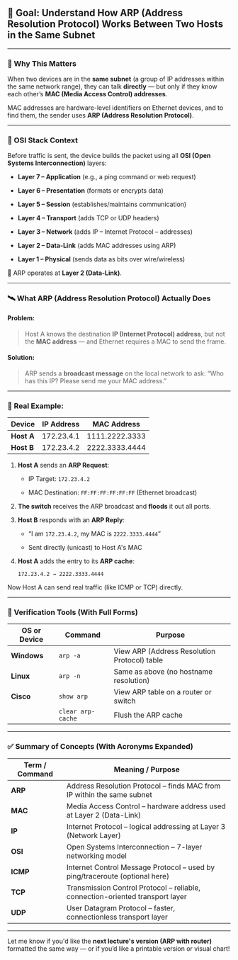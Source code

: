 ## 🎯 **Goal: Understand How ARP (Address Resolution Protocol) Works Between Two Hosts in the Same Subnet**

---

### 🧠 Why This Matters

When two devices are in the **same subnet** (a group of IP addresses within the same network range), they can talk **directly** — but only if they know each other’s **MAC (Media Access Control) addresses**.

MAC addresses are hardware-level identifiers on Ethernet devices, and to find them, the sender uses **ARP (Address Resolution Protocol)**.

---

### 🧩 OSI Stack Context

Before traffic is sent, the device builds the packet using all **OSI (Open Systems Interconnection)** layers:

- **Layer 7 – Application** (e.g., a ping command or web request)
    
- **Layer 6 – Presentation** (formats or encrypts data)
    
- **Layer 5 – Session** (establishes/maintains communication)
    
- **Layer 4 – Transport** (adds TCP or UDP headers)
    
- **Layer 3 – Network** (adds IP – Internet Protocol – addresses)
    
- **Layer 2 – Data-Link** (adds MAC addresses using ARP)
    
- **Layer 1 – Physical** (sends data as bits over wire/wireless)
    

🔗 ARP operates at **Layer 2 (Data-Link)**.

---

### 🛰️ What ARP (Address Resolution Protocol) Actually Does

#### Problem:

> Host A knows the destination **IP (Internet Protocol) address**, but not the **MAC address** — and Ethernet requires a MAC to send the frame.

#### Solution:

> ARP sends a **broadcast message** on the local network to ask: “Who has this IP? Please send me your MAC address.”

---

### 🧪 Real Example:

|Device|IP Address|MAC Address|
|---|---|---|
|**Host A**|172.23.4.1|1111.2222.3333|
|**Host B**|172.23.4.2|2222.3333.4444|

1. **Host A** sends an **ARP Request**:
    
    - IP Target: `172.23.4.2`
        
    - MAC Destination: `FF:FF:FF:FF:FF:FF` (Ethernet broadcast)
        
2. **The switch** receives the ARP broadcast and **floods** it out all ports.
    
3. **Host B** responds with an **ARP Reply**:
    
    - “I am `172.23.4.2`, my MAC is `2222.3333.4444`”
        
    - Sent directly (unicast) to Host A's MAC
        
4. **Host A** adds the entry to its **ARP cache**:
    
    ```
    172.23.4.2 → 2222.3333.4444
    ```
    

Now Host A can send real traffic (like ICMP or TCP) directly.

---

### 🧰 Verification Tools (With Full Forms)

|OS or Device|Command|Purpose|
|---|---|---|
|**Windows**|`arp -a`|View ARP (Address Resolution Protocol) table|
|**Linux**|`arp -n`|Same as above (no hostname resolution)|
|**Cisco**|`show arp`|View ARP table on a router or switch|
||`clear arp-cache`|Flush the ARP cache|

---

### ✅ Summary of Concepts (With Acronyms Expanded)

|Term / Command|Meaning / Purpose|
|---|---|
|**ARP**|Address Resolution Protocol – finds MAC from IP within the same subnet|
|**MAC**|Media Access Control – hardware address used at Layer 2 (Data-Link)|
|**IP**|Internet Protocol – logical addressing at Layer 3 (Network Layer)|
|**OSI**|Open Systems Interconnection – 7-layer networking model|
|**ICMP**|Internet Control Message Protocol – used by ping/traceroute (optional here)|
|**TCP**|Transmission Control Protocol – reliable, connection-oriented transport layer|
|**UDP**|User Datagram Protocol – faster, connectionless transport layer|

---

Let me know if you'd like the **next lecture's version (ARP with router)** formatted the same way — or if you’d like a printable version or visual chart!